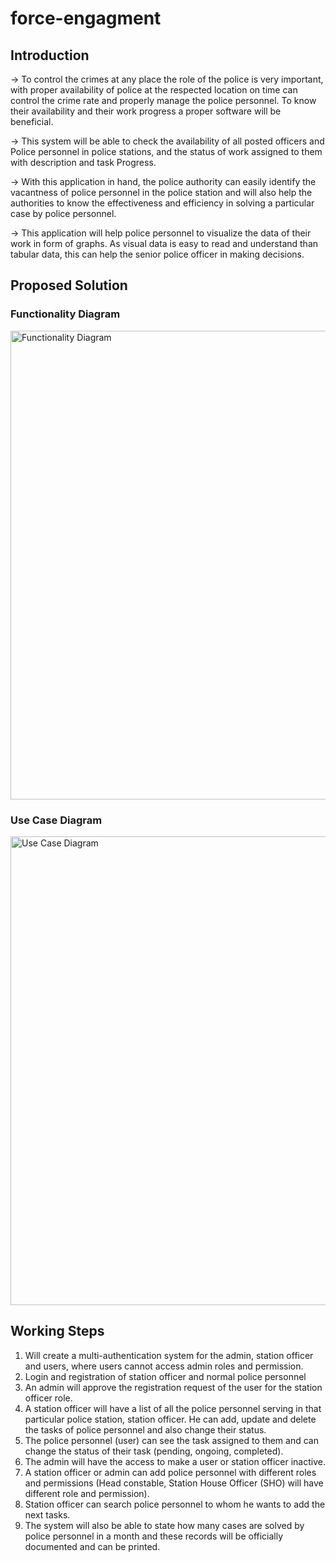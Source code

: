 # force-engagment
## Introduction 
-> To control the crimes at any place the role of the police is very important, with proper availability of police at the respected location on time can control the crime rate and properly manage the police personnel. To know their availability and their work progress a proper software will be beneficial. 

-> This system will be able to check the availability of all posted officers and Police personnel in police stations, and the status of work assigned to them with description and task Progress. 

-> With this application in hand, the police authority can easily identify the vacantness of police personnel in the police station and will also help the authorities to know the effectiveness and efficiency in solving a particular case by police personnel. 

-> This application will help police personnel to visualize the data of their work in form of graphs. As visual data is easy to read and understand than tabular data, this can help the senior police officer in making decisions.

## Proposed Solution

<p align="center">
<h3>Functionality Diagram</h3>
  <img src="https://github.com/yuvraj-solanki-2406/force-engagment/blob/main/Readme_Images/Function.JPEG" width="750" title="Functionality Diagram">

<h3>Use Case Diagram</h3>
  <img src="https://github.com/yuvraj-solanki-2406/force-engagment/blob/main/Readme_Images/use-case.JPEG" width="750" title="Use Case Diagram">
</p>

## Working Steps

1. Will create a multi-authentication system for the admin, station officer and users, where users cannot access admin roles and permission.
2. Login and registration of station officer and normal police personnel
3. An admin will approve the registration request of the user for the station officer role. 
4. A station officer will have a list of all the police personnel serving in that particular police station, station officer. He can add, update and delete the tasks of police personnel and also change their status. 
5. The police personnel (user) can see the task assigned to them and can change the status of their task (pending, ongoing, completed). 
6. The admin will have the access to make a user or station officer inactive. 
7. A station officer or admin can add police personnel with different roles and permissions (Head constable, Station House Officer (SHO) will have different role and permission). 
8. Station officer can search police personnel to whom he wants to add the next tasks.
9. The system will also be able to state how many cases are solved by police personnel in a month and these records will be officially documented and can be printed. 
